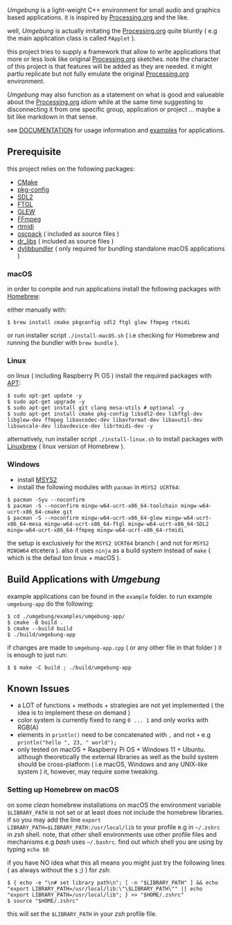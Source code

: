 *Umgebung* is a light-weight C++ environment for small audio and graphics based applications. it is inspired by [Processing.org](https://processing.org) and the like. 

well, *Umgebung* is actually imitating the [Processing.org](https://processing.org) quite bluntly ( e.g the main application class is called `PApplet` ).

this project tries to supply a framework that allow to write applications that more or less look like original [Processing.org](https://processing.org) sketches. note the character of this project is that features will be added as they are needed. it might partlu replicate but not fully emulate the original [Processing.org](https://processing.org) environment.

*Umgebung* may also function as a statement on what is good and valueable about the [Processing.org](https://processing.org) *idiom* while at the same time suggesting to disconnecting it from one specific group, application or project … maybe a bit like markdown in that sense.

see [DOCUMENTATION](./DOCUMENTATION.md) for usage information and [examples](https://github.com/dennisppaul/umgebung-examples) for applications.

## Prerequisite

this project relies on the following packages:

- [CMake](https://cmake.org/)
- [pkg-config](https://www.freedesktop.org/wiki/Software/pkg-config/)
- [SDL2](https://www.libsdl.org)
- [FTGL](https://github.com/frankheckenbach/ftgl)
- [GLEW](https://glew.sourceforge.net/)
- [FFmpeg](https://ffmpeg.org)
- [rtmidi](https://github.com/thestk/rtmidi)
- [oscpack](http://www.rossbencina.com/code/oscpack) ( included as source files )
- [dr_libs](https://github.com/mackron/dr_libs) ( included as source files )
- [dylibbundler](https://github.com/auriamg/macdylibbundler) ( only required for bundling standalone macOS applications )

### macOS

in order to compile and run applications install the following packages with [Homebrew](https://brew.sh):

either manually with:

```
$ brew install cmake pkgconfig sdl2 ftgl glew ffmpeg rtmidi
```

or run installer script `./install-macOS.sh` ( i.e checking for Homebrew and running the bundler with `brew bundle` ).

### Linux

on linux ( including Raspberry Pi OS ) install the required packages with [APT](https://en.wikipedia.org/wiki/APT_(software)):

```
$ sudo apt-get update -y
$ sudo apt-get upgrade -y
$ sudo apt-get install git clang mesa-utils # optional -y
$ sudo apt-get install cmake pkg-config libsdl2-dev libftgl-dev libglew-dev ffmpeg libavcodec-dev libavformat-dev libavutil-dev libswscale-dev libavdevice-dev librtmidi-dev -y
```

alternatively, run installer script `./install-linux.sh` to install packages with [Linuxbrew](https://docs.brew.sh/Homebrew-on-Linux) ( linux version of Homebrew ).

### Windows

- install [MSYS2](https://www.msys2.org/)
- install the following modules with `pacman` in `MSYS2 UCRT64`:

```
$ pacman -Syu --noconfirm
$ pacman -S --noconfirm mingw-w64-ucrt-x86_64-toolchain mingw-w64-ucrt-x86_64-cmake git
$ pacman -S --noconfirm mingw-w64-ucrt-x86_64-glew mingw-w64-ucrt-x86_64-mesa mingw-w64-ucrt-x86_64-ftgl mingw-w64-ucrt-x86_64-SDL2 mingw-w64-ucrt-x86_64-ffmpeg mingw-w64-ucrt-x86_64-rtmidi
```

the setup is exclusively for the `MSYS2 UCRT64` branch ( and not for `MSYS2 MINGW64` etcetera ). also it uses `ninja` as a build system instead of `make` ( which is the defaul ton linux + macOS ).

## Build Applications with *Umgebung*

example applications can be found in the `example` folder. to run example `umgebung-app` do the following:

```
$ cd ./umgebung/examples/umgebung-app/
$ cmake -B build .
$ cmake --build build
$ ./build/umgebung-app
```

if changes are made to `umgebung-app.cpp` ( or any other file in that folder ) it is enough to just run:

```
$ $ make -C build ; ./build/umgebung-app
```

## Known Issues

- a LOT of functions + methods + strategies are not yet implemented ( the idea is to implement these on demand )
- color system is currently fixed to rang `0 ... 1` and only works with RGB(A)
- elements in `println()` need to be concatenated with `,` and not `+` e.g `println("hello ", 23, " world");`
- only tested on macOS + Raspberry Pi OS + Windows 11 + Ubuntu. although theoretically the external libraries as well as the build system should be cross-platform ( i.e macOS, Windows and any UNIX-like system ) it, however, may require some tweaking.

### Setting up Homebrew on macOS

on some *clean* homebrew installations on macOS the environment variable `$LIBRARY_PATH` is not set or at least does not include the
homebrew libraries. if so you may add the line `export LIBRARY_PATH=$LIBRARY_PATH:/usr/local/lib` to your profile e.g in `~/.zshrc` in *zsh* shell. note, that other shell environments use other profile files and mechanisms e.g *bash* uses `~/.bashrc`. find out which shell you are using by typing `echo $0`.

if you have NO idea what this all means you might just try the following lines ( as always without the `$` ;) ) for *zsh*:

```
$ { echo -e "\n# set library path\n"; [ -n "$LIBRARY_PATH" ] && echo "export LIBRARY_PATH=/usr/local/lib:\"\$LIBRARY_PATH\"" || echo "export LIBRARY_PATH=/usr/local/lib"; } >> "$HOME/.zshrc"
$ source "$HOME/.zshrc"
```

this will set the `$LIBRARY_PATH` in your *zsh* profile file.
